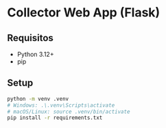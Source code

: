 # Collector Web App (Flask)

## Requisitos
- Python 3.12+
- pip

## Setup
```bash
python -m venv .venv
# Windows: .\.venv\Scripts\activate
# macOS/Linux: source .venv/bin/activate
pip install -r requirements.txt
